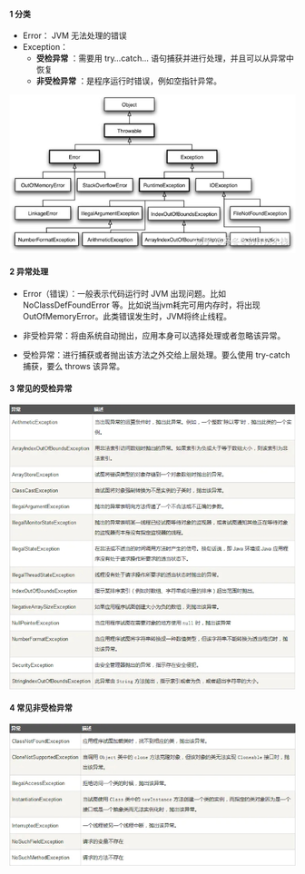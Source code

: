 #### 1 分类

* Error： JVM 无法处理的错误
* Exception：
  * **受检异常** ：需要用 try…catch… 语句捕获并进行处理，并且可以从异常中恢复
  * **非受检异常** ：是程序运行时错误，例如空指针异常。

![](../asset/check.jpg)

#### 2 异常处理

* Error（错误）：一般表示代码运行时 JVM 出现问题。比如 NoClassDefFoundError 等。比如说当jvm耗完可用内存时，将出现 OutOfMemoryError。此类错误发生时，JVM将终止线程。

* 非受检异常：将由系统自动抛出，应用本身可以选择处理或者忽略该异常。

* 受检异常：进行捕获或者抛出该方法之外交给上层处理。要么使用 try-catch 捕获，要么 throws 该异常。

#### 3 常见的受检异常

![](../asset/受检异常.webp.jpg)

#### 4 常见非受检异常

![](../asset/非受检异常.webp.jpg)